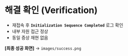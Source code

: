 # 해결 확인 (Verification)

- 재접속 후 **`Initialization Sequence Completed`** 로그 확인
- 내부 자원 접근 정상
- 동일 증상 재현 없음

**[최종 성공 화면]** → `images/success.png`

